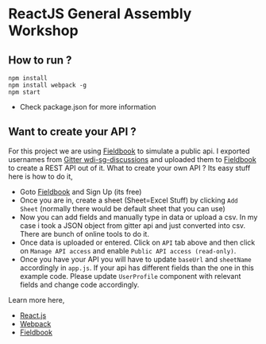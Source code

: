 # ReactJS General Assembly Workshop

## How to run ?

```
npm install
npm install webpack -g
npm start
```

- Check package.json for more information

## Want to create your API ?

For this project we are using [Fieldbook](https://fieldbook.com/) to simulate a public api. I exported usernames from [Gitter wdi-sg-discussions](https://gitter.im/ga-students/wdi-sg-discussions) and uploaded them to [Fieldbook](https://fieldbook.com/) to create a REST API out of it. What to create your own API ? Its easy stuff here is how to do it,

- Goto [Fieldbook](https://fieldbook.com/) and Sign Up (its free)
- Once you are in, create a sheet (Sheet=Excel Stuff) by clicking `Add Sheet` (normally there would be default sheet that you can use)
- Now you can add fields and manually type in data or upload a csv. In my case i took a JSON object from gitter api and just converted into csv. There are bunch of online tools to do it.
- Once data is uploaded or entered. Click on `API` tab above and then click on `Manage API access` and enable `Public API access (read-only)`.
- Once you have your API you will have to update `baseUrl` and `sheetName` accordingly in `app.js`. If your api has different fields than the one in this example code. Please update `UserProfile` component with relevant fields and change code accordingly.


Learn more here,

- [React.js](https://facebook.github.io/react/docs/getting-started.html)
- [Webpack](http://webpack.github.io/)
- [Fieldbook](http://docs.fieldbook.com/)
